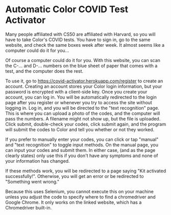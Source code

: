 # Automatic Color COVID Test Activator

Many people affiliated with CS50 are affiliated with Harvard, so you will have to take Color's COVID tests. You have to sign in, go to the same website, and check the same boxes week after week. It almost seems like a computer could do it for you... 

Of course a computer could do it for you. With this website, you can scan the C-... and D-... numbers on the blue sheet of paper that comes with a test, and the computer does the rest. 

To use it, go to https://covid-activator.herokuapp.com/register to create an account. Creating an account stores your Color login information, but your password is encrypted with a client-side key. Once you create your account, you can log in. You will be automatically redirected to the login page after you register or whenever you try to access the site without logging in. Log in, and you will be directed to the "text recognition" page. This is where you can upload a photo of the codes, and the computer will pass the numbers. A filename might not show up, but the file is uploaded. Click submit, double-check your codes, click submit again, and the program will submit the codes to Color and tell you whether or not they worked. 

If you prefer to manually enter your codes, you can click or tap "manual" and "text recognition" to toggle input methods. On the manual page, you can input your codes and submit them. In either case, (and as the page clearly states) only use this if you don't have any symptoms and none of your information has changed. 

If these methods work, you will be redirected to a page saying "Kit activated successfully!". Otherwise, you will get an error or be redirected to "Something went wrong."

Because this uses Selenium, you cannot execute this on your machine unless you adjust the code to specify where to find a chromedriver and Google Chrome. It only works on the linked website, which has a Chromedriver built-in. 
